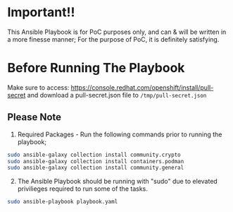 # Important!!
This Ansible Playbook is for PoC purposes only, and can & will be written in a more finesse manner;
For the purpose of PoC, it is definitely satisfying.

# Before Running The Playbook
Make sure to access: https://console.redhat.com/openshift/install/pull-secret and download a pull-secret.json file to `/tmp/pull-secret.json`


## Please Note

1. Required Packages - Run the following commands prior to running the playbook;

```bash
sudo ansible-galaxy collection install community.crypto
sudo ansible-galaxy collection install containers.podman
sudo ansible-galaxy collection install community.general
```

2. The Ansible Playbook should be running with "sudo" due to elevated privilieges required to run some of the tasks.
```bash
sudo ansible-playbook playbook.yaml
```
